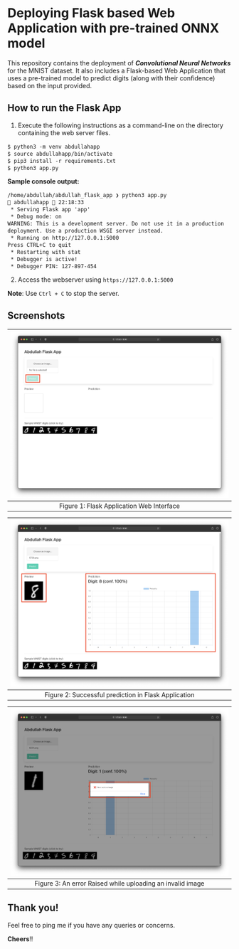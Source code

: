 
# Deploying Flask based Web Application with pre-trained ONNX model

This repository contains the deployment of ***Convolutional Neural Networks*** for the MNIST dataset. It also includes a Flask-based Web Application that uses a pre-trained model to predict digits (along with their confidence) based on the input provided.

## How to run the Flask App

1. Execute the following instructions as a command-line on the directory containing the web server files.

```!SHELL
$ python3 -m venv abdullahapp
$ source abdullahapp/bin/activate
$ pip3 install -r requirements.txt
$ python3 app.py
```

**Sample console output:**

```!
/home/abdullah/abdullah_flask_app ❯ python3 app.py                                               abdullahapp  22:18:33
 * Serving Flask app 'app'
 * Debug mode: on
WARNING: This is a development server. Do not use it in a production deployment. Use a production WSGI server instead.
 * Running on http://127.0.0.1:5000
Press CTRL+C to quit
 * Restarting with stat
 * Debugger is active!
 * Debugger PIN: 127-897-454
 ```
 
 2. Access the webserver using `https://127.0.0.1:5000`


**Note**: Use `Ctrl + C` to stop the server.


## Screenshots

| ![figure1](./figures/figure1.png) |
| -------- | 
| <center> Figure 1: Flask Application Web Interface </center> | 

| ![figure2](./figures/figure2.png) |
| -------- | 
| <center> Figure 2: Successful prediction in Flask Application </center> |

| ![figure3](./figures/figure3.png) |
| -------- | 
| <center> Figure 3: An error Raised while uploading an invalid image </center> | 


## Thank you!

Feel free to ping me if you have any queries or concerns.

**Cheers**!!
